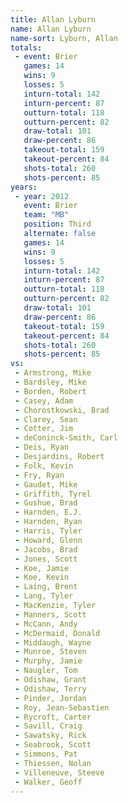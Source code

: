 ```yaml
---
title: Allan Lyburn
name: Allan Lyburn
name-sort: Lyburn, Allan
totals:
 - event: Brier
   games: 14
   wins: 9
   losses: 5
   inturn-total: 142
   inturn-percent: 87
   outturn-total: 118
   outturn-percent: 82
   draw-total: 101
   draw-percent: 86
   takeout-total: 159
   takeout-percent: 84
   shots-total: 260
   shots-percent: 85
years:
 - year: 2012
   event: Brier
   team: "MB"
   position: Third
   alternate: false
   games: 14
   wins: 9
   losses: 5
   inturn-total: 142
   inturn-percent: 87
   outturn-total: 118
   outturn-percent: 82
   draw-total: 101
   draw-percent: 86
   takeout-total: 159
   takeout-percent: 84
   shots-total: 260
   shots-percent: 85
vs:
 - Armstrong, Mike
 - Bardsley, Mike
 - Borden, Robert
 - Casey, Adam
 - Chorostkowski, Brad
 - Clarey, Sean
 - Cotter, Jim
 - deConinck-Smith, Carl
 - Deis, Ryan
 - Desjardins, Robert
 - Folk, Kevin
 - Fry, Ryan
 - Gaudet, Mike
 - Griffith, Tyrel
 - Gushue, Brad
 - Harnden, E.J.
 - Harnden, Ryan
 - Harris, Tyler
 - Howard, Glenn
 - Jacobs, Brad
 - Jones, Scott
 - Koe, Jamie
 - Koe, Kevin
 - Laing, Brent
 - Lang, Tyler
 - MacKenzie, Tyler
 - Manners, Scott
 - McCann, Andy
 - McDermaid, Donald
 - Middaugh, Wayne
 - Munroe, Steven
 - Murphy, Jamie
 - Naugler, Tom
 - Odishaw, Grant
 - Odishaw, Terry
 - Pinder, Jordan
 - Roy, Jean-Sebastien
 - Rycroft, Carter
 - Savill, Craig
 - Sawatsky, Rick
 - Seabrook, Scott
 - Simmons, Pat
 - Thiessen, Nolan
 - Villeneuve, Steeve
 - Walker, Geoff
---
```

